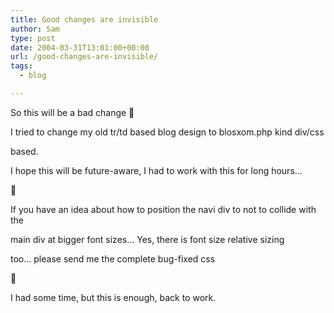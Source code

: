 ```yaml
---
title: Good changes are invisible
author: Sam
type: post
date: 2004-03-31T13:01:00+00:00
url: /good-changes-are-invisible/
tags:
  - blog

---
```

So this will be a bad change 🙂
  
I tried to change my old tr/td based blog design to blosxom.php kind div/css
  
based.

I hope this will be future-aware, I had to work with this for long hours&#8230;
  
🙂
  
If you have an idea about how to position the navi div to not to collide with the
  
main div at bigger font sizes&#8230; Yes, there is font size relative sizing
  
too&#8230; please send me the complete bug-fixed css
  
🙂

I had some time, but this is enough, back to work.

